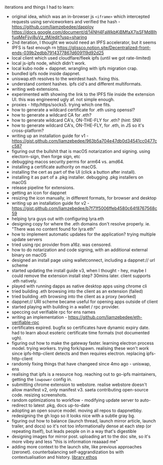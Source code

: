 

iterations and things I had to learn:

- original idea, which was an in-browser js `<iframe>` which intercepted requests using serviceworkers and verified the hash - https://github.com/liamzebedee/dapploy https://docs.google.com/document/d/14NH4FaWkbKjBMfaX7jsSFMd8lhfuqMeFjjyj8uVz_tM/edit?usp=sharing
- 2nd iteration, I thought we would need an IPFS accelerator, but it seems IPFS is fast enough rn https://glissco.notion.site/Decentralized-front-ends-039b2edbb7914377867d609119d92d25
- local client which used cloudflare/fleek ipfs (until we got rate-limited)
- local js-ipfs node, which didn't work.
- local kubo node + dappnet. wrangling with ipfs migration crap.
- bundled ipfs node inside dappnet.
- uniswap.eth resolves to the weirdest hash. fixing this.
- understand content hashes. ipfs cid's and different multiformats.
- writing web extensions.
- experimented with showing the link to the IPFS file inside the extension UI. this was engineered ugly af. not simple enough.
- proxies - http/https/socks5. trying which one fits.
- how to generate a wildcard certificate for .eth using openssl?
- how to generate a wildcard CA for .eth?
- how to generate wildcard CA's, ON-THE-FLY for .eth? (hint: SNI)
- how to generate wildcard CA's, ON-THE-FLY, for .eth, in JS so it's cross-platform?
- writing up an installation guide for v1 - https://gist.github.com/liamzebedee/963b5a704e47db0d34541cc0477cc587
- figuring out the bullshit that is macOS notarization and signing. using electorn-sign, then forge sign, etc
- debugging macos security perms for arm64 vs. amd64.
- installing a certificate authority on macOS.
- installing the cert as part of the UI (click a button after install).
- installing it as part of a .pkg installer. debugging .pkg installers on macOS
- release pipeline for extensions.
- getting an icon for dappnet
- resizing the icon manually, in different formats, for browser and desktop
- writing up an installation guide for v2 - https://gist.github.com/liamzebedee/b7f71f5006ffeb4580c64f8767568c59
- helping lyra guys out with configuring lyra.eth
- designing copy for where the .eth domains don't resolve properly. ie. "There was no content found for lyra.eth"
- how to implement automatic updates for the application? trying multiple update servers
- tried using rpc provider from a16z. was censored.
- how to do notarization and code signing, with an additional external binary on macOS
- designed an install page using walletconnect, including a dappnet:// url scheme
- started updating the install guide v3, when I thought - hey, maybe I could remove the extension install step? 30mins later. client supports .eth natively.
- played with running dapps as native desktop apps using chrome cli
- tried building .eth browsing into the client as an extension (failed)
- tried building .eth browsing into the client as a proxy (worked)
- dappnet:// URI scheme became useful for opening apps outside of client
- started playing with building in a wallet / rpc provider.
- speccing out verifiable rpc for ens names
- writing an implementation - https://github.com/liamzebedee/eth-verifiable-rpc
- certificates expired. bugfix so certificates have dynamic expiry date. had to learn about esoteric certificate time formats (not documented ugh).
- figuring out how to make the gateway faster. learning electron process model. trying workers. trying fork/spawn. realising these won't work since ipfs-http-client detects and then requires electron. replacing ipfs-http-client
- randomly fixing things that have changeed since 4mo ago - uniswap, ens
- realising that ipfs is a resource hog. reaching out to go-ipfs maintainers, getting the `lowpower` config in.
- submitting chrome extension to webstore. realise webstore doesn't allow manifest v2, only manifest v3. saeta contributing open-source code. resizing screenshots.
- random optimizations to workflow - modifying update server to auto-redirect to latest .pkg, docs up-to-date
- adopting an open source model. moving all repos to dappnetbby. redesigning the gh logo so it looks nice with a subtle gray bg.
- figuring out how to balance (launch thread, launch mirror article, launch trailer, and docs) so it's not too informationally dense at each step (or repeating itself), but leads people on in a way that's digestible
- designing images for mirror post. uploading art to the doc site, so it's more vibey and less "this is information reaaaad me"
- adding more context to the launch site, like previous approaches (zeronet). counterbalancing self-aggrandization bs with contextualisation and history. [library ethos](https://www.visakanv.com/blog/libraries/)
